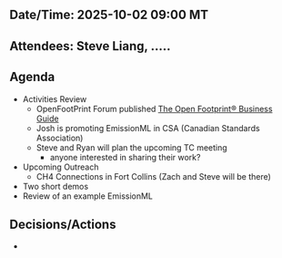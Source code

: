 ## Date/Time: 2025-10-02 09:00 MT

## Attendees: Steve Liang, .....

## Agenda
- Activities Review
  - OpenFootPrint Forum published [The Open Footprint® Business Guide](http://www.opengroup.org/library/g259)
  - Josh is promoting EmissionML in CSA (Canadian Standards Association)
  - Steve and Ryan will plan the upcoming TC meeting
    - anyone interested in sharing their work?
- Upcoming Outreach
  - CH4 Connections in Fort Collins (Zach and Steve will be there)  
- Two short demos
- Review of an example EmissionML 
## Decisions/Actions
- 
